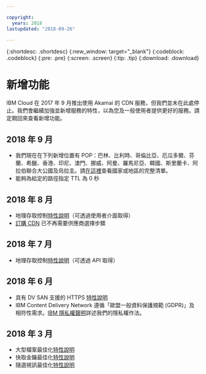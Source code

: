 ```yaml
---

copyright:
  years: 2018
lastupdated: "2018-09-26"

---
```


{:shortdesc: .shortdesc}
{:new_window: target="_blank"}
{:codeblock: .codeblock}
{:pre: .pre}
{:screen: .screen}
{:tip: .tip}
{:download: .download}

# 新增功能

IBM Cloud 在 2017 年 9 月推出使用 Akamai 的 CDN 服務，但我們並未在此處停止。我們會繼續加強並新增服務的特性，以為您及一般使用者提供更好的服務。請定期回來查看新增功能。

## 2018 年 9 月

  * 我們現在在下列新增位置有 POP：巴林、比利時、哥倫比亞、厄瓜多爾、芬蘭、希臘、香港、印尼、澳門、挪威、阿曼、羅馬尼亞、韓國、斯里蘭卡、阿拉伯聯合大公國及烏拉圭。請[在這裡](https://console.bluemix.net/docs/infrastructure/CDN/edge-servers.html#list-of-edge-servers)查看國家或地區的完整清單。
  * 能夠為給定的路徑指定 TTL 為 0 秒

## 2018 年 8 月

  * 地理存取控制[特性說明](feature-descriptions.html#geographical-access-control)（可透過使用者介面取得）
  * [訂購 CDN](how-to-order.html#order-a-new-cdn-) 已不再需要供應商選擇步驟

## 2018 年 7 月

  * 地理存取控制[特性說明](feature-descriptions.html#geographical-access-control)（可透過 API 取得）

## 2018 年 6 月

* 具有 DV SAN 支援的 HTTPS [特性說明](feature-descriptions.html#https-protocol-support)
* IBM Content Delivery Network 遵循「歐盟一般資料保護規範 (GDPR)」及相符性需求。[IBM 隱私權聲明](https://www.ibm.com/privacy/us/en/)詳述我們的隱私權作法。

## 2018 年 3 月

  * 大型檔案最佳化[特性說明](feature-descriptions.html#large-file-optimization)
  * 快取金鑰最佳化[特性說明](feature-descriptions.html#cache-key-query-args)
  * 隨選視訊最佳化[特性說明](feature-descriptions.html#video-on-demand)
